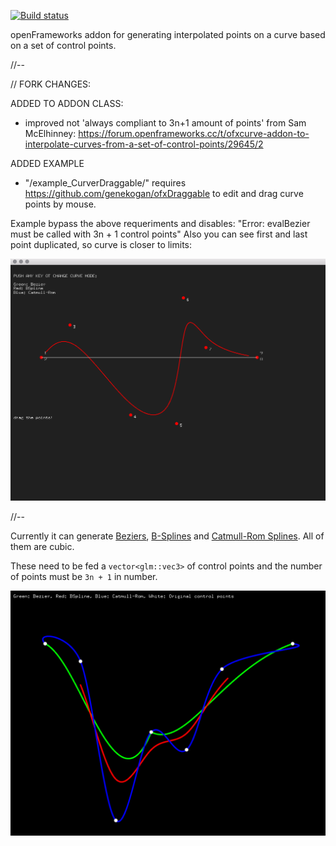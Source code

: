 [![Build status](https://travis-ci.org/sourya-sen/ofxCurve.svg?branch=master)](https://travis-ci.org/sourya-sen/ofxCurve)

openFrameworks addon for generating interpolated points on a curve based on a set of control points.

//--

// FORK CHANGES:

ADDED TO ADDON CLASS: 
+ improved not 'always compliant to 3n+1 amount of points' from Sam McElhinney:
https://forum.openframeworks.cc/t/ofxcurve-addon-to-interpolate-curves-from-a-set-of-control-points/29645/2

ADDED EXAMPLE
+ "/example_CurverDraggable/" 
requires https://github.com/genekogan/ofxDraggable
to edit and drag curve points by mouse.

Example bypass the above requeriments and disables: "Error: evalBezier must be called with 3n + 1 control points"
Also you can see first and last point duplicated, so curve is closer to limits:

![ofxCurve](screenshots/ofxCurve3.png)

//--

Currently it can generate [Beziers](https://en.wikipedia.org/wiki/Bézier_curve), [B-Splines](https://en.wikipedia.org/wiki/B-spline) and [Catmull-Rom Splines](https://en.wikipedia.org/wiki/Centripetal_Catmull–Rom_spline). All of them are cubic.

These need to be fed a `vector<glm::vec3>` of control points and the number of points must be `3n + 1` in number.

![ofxCurve](screenshots/ofxCurve.png)
